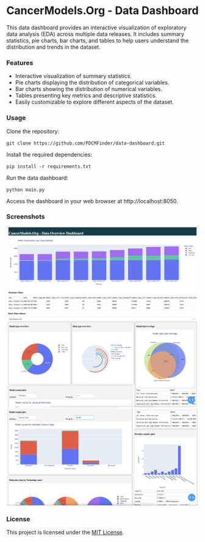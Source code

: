 # CancerModels.Org - Data Dashboard

This data dashboard provides an interactive visualization of exploratory data analysis (EDA) across multiple data releases. 
It includes summary statistics, pie charts, bar charts, and tables to help users understand the distribution and trends in the dataset.

### Features
- Interactive visualization of summary statistics.
- Pie charts displaying the distribution of categorical variables.
- Bar charts showing the distribution of numerical variables.
- Tables presenting key metrics and descriptive statistics.
- Easily customizable to explore different aspects of the dataset.

### Usage
Clone the repository:
```
git clone https://github.com/PDCMFinder/data-dashboard.git
```
Install the required dependencies:
```
pip install -r requirements.txt
```

Run the data dashboard:
```
python main.py
```

Access the dashboard in your web browser at http://localhost:8050.

### Screenshots
![Dashboard landing panel](img/img1.png)
![Dashboard 2nd panel](img/img2.png)
![Dashboard 3rd panel](img/img3.png)

### License
This project is licensed under the [MIT License](https://github.com/PDCMFinder/data-dashboard#MIT-1-ov-file).